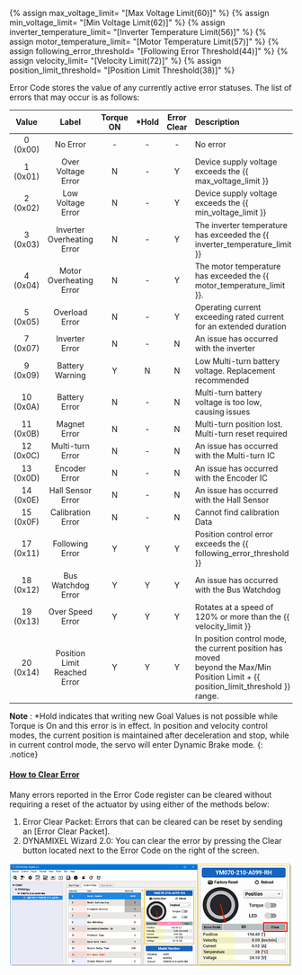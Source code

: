 {% assign max_voltage_limit= "[Max Voltage Limit(60)]" %}
{% assign min_voltage_limit= "[Min Voltage Limit(62)]" %}
{% assign inverter_temperature_limit= "[Inverter Temperature Limit(56)]" %}
{% assign motor_temperature_limit= "[Motor Temperature Limit(57)]" %}
{% assign following_error_threshold= "[Following Error Threshold(44)]" %}
{% assign velocity_limit= "[Velocity Limit(72)]" %}
{% assign position_limit_threshold= "[Position Limit Threshold(38)]" %}

Error Code stores the value of any currently active error statuses. The list of errors that may occur is as follows:

| Value     |           Label              | Torque ON | *Hold | Error Clear | Description                                                                |
|:---------:|:----------------------------:|:---------:|:-----:|:-----------:|:---------------------------------------------------------------------------|
| 0 (0x00)  | No Error                     | -         | -     | -           | No error                                                                   |
| 1 (0x01)  | Over Voltage Error           | N         | -     | Y           | Device supply voltage exceeds the {{ max_voltage_limit }}                  |
| 2 (0x02)  | Low Voltage Error            | N         | -     | Y           | Device supply voltage exceeds the {{ min_voltage_limit }}                  |
| 3 (0x03)  | Inverter Overheating Error   | N         | -     | Y           | The inverter temperature has exceeded the {{ inverter_temperature_limit }} |
| 4 (0x04)  | Motor Overheating Error      | N         | -     | Y           | The motor temperature has exceeded the {{ motor_temperature_limit }}.      |
| 5 (0x05)  | Overload Error               | N         | -     | Y           | Operating current exceeding rated current for an extended duration         |
| 7 (0x07)  | Inverter Error               | N         | -     | N           | An issue has occurred with the inverter                                    |
| 9 (0x09)  | Battery Warning              | Y         | N     | N           | Low Multi-turn battery voltage. Replacement recommended                    |
| 10 (0x0A) | Battery Error                | N         | -     | N           | Multi-turn battery voltage is too low, causing issues                      |
| 11 (0x0B) | Magnet Error                 | N         | -     | N           | Multi-turn position lost. Multi-turn reset required                        |
| 12 (0x0C) | Multi-turn Error             | N         | -     | N           | An issue has occurred with the Multi-turn IC                               |
| 13 (0x0D) | Encoder Error                | N         | -     | N           | An issue has occurred with the Encoder IC                                  |
| 14 (0x0E) | Hall Sensor Error            | N         | -     | N           | An issue has occurred with the Hall Sensor                                 |
| 15 (0x0F) | Calibration Error            | N         | -     | N           | Cannot find calibration Data                                               |
| 17 (0x11) | Following Error              | Y         | Y     | Y           | Position control error exceeds the {{ following_error_threshold }}         |
| 18 (0x12) | Bus Watchdog Error           | Y         | Y     | Y           | An issue has occurred with the Bus Watchdog                                |
| 19 (0x13) | Over Speed Error             | Y         | Y     | Y           | Rotates at a speed of 120% or more than the {{ velocity_limit }}           |
| 20 (0x14) | Position Limit Reached Error | Y         | Y     | Y           | In position control mode, the current position has moved<br />beyond the Max/Min Position Limit + {{ position_limit_threshold }} range. |


**Note** : *Hold indicates that writing new Goal Values is not possible while Torque is On and this error is in effect. In position and velocity control modes, the current position is maintained after deceleration and stop, while in current control mode, the servo will enter Dynamic Brake mode.
{: .notice}


#### [How to Clear Error](#how-to-clear-error)

Many errors reported in the Error Code register can be cleared without requiring a reset of the actuator by using either of the methods below:
1. Error Clear Packet: Errors that can be cleared can be reset by sending an [Error Clear Packet].
2. DYNAMIXEL Wizard 2.0: You can clear the error by pressing the Clear button located next to the Error Code on the right of the screen.


![](/assets/images/dxl/y/clear_error.png)

